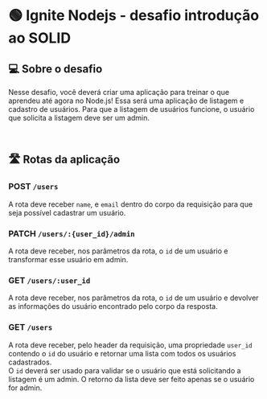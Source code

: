 # 🟢 Ignite Nodejs - desafio introdução ao SOLID

## 💻 Sobre o desafio

Nesse desafio, você deverá criar uma aplicação para treinar o que aprendeu até agora no Node.js!
Essa será uma aplicação de listagem e cadastro de usuários. Para que a listagem de usuários funcione, o usuário que solicita a listagem deve ser um admin.

<br/>

## 🛣️ Rotas da aplicação

### **POST** `/users`

A rota deve receber `name`, e `email` dentro do corpo da requisição para que seja possível cadastrar um usuário.

### **PATCH** `/users/:{user_id}/admin`

A rota deve receber, nos parâmetros da rota, o `id` de um usuário e transformar esse usuário em admin.

### **GET** `/users/:user_id`

A rota deve receber, nos parâmetros da rota, o `id` de um usuário e devolver as informações do usuário encontrado pelo corpo da resposta.

### **GET** `/users`

A rota deve receber, pelo header da requisição, uma propriedade `user_id` contendo o `id` do usuário e retornar uma lista com todos os usuários cadastrados. <br/> O `id` deverá ser usado para validar se o usuário que está solicitando a listagem é um admin. O retorno da lista deve ser feito apenas se o usuário for admin.
